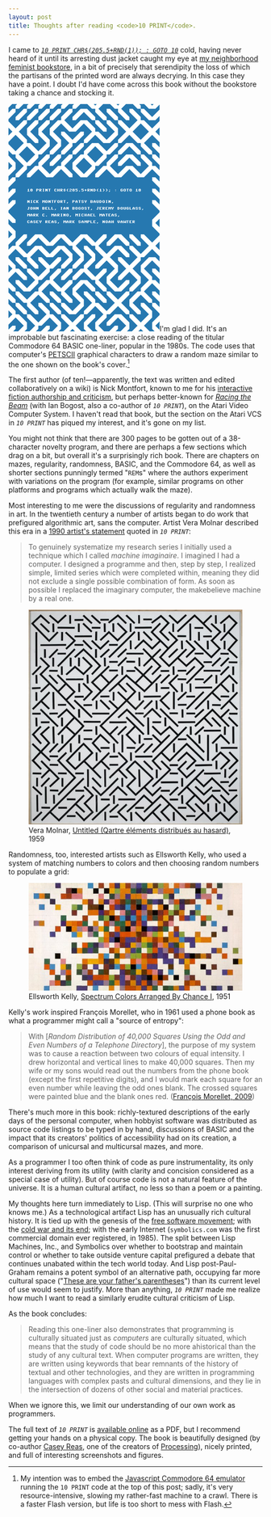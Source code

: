 ```yaml
---
layout: post
title: Thoughts after reading <code>10 PRINT</code>.
---
```


I came to [_`10 PRINT CHR$(205.5+RND(1)); : GOTO 10`_](http://10print.org)
cold, having never heard of it until its arresting dust jacket caught
my eye at [my neighborhood feminist
bookstore](http://womenandchildrenfirst.com/), in a bit of precisely
that serendipity the loss of which the partisans of the printed word
are always decrying. In this case they have a point. I doubt I'd have
come across this book without the bookstore taking a chance and
stocking it.

<img alt="10 PRINT CHR$(205.5+RND(1)); : GOTO 10"
src="/images/10print.jpg" class="book-cover">I'm glad I did. It's an
improbable but fascinating exercise: a close reading of the titular
Commodore 64 BASIC one-liner, popular in the 1980s. The code uses that
computer's [PETSCII](http://en.wikipedia.org/wiki/PETSCII) graphical
characters to draw a random maze similar to the one shown on the
book's cover.[^1]

The first author (of ten!&mdash;apparently, the text was written and
edited collaboratively on a wiki) is Nick Montfort, known to me for
his [interactive fiction authorship and
criticism](http://nickm.com/if/), but perhaps better-known for
[_Racing the Beam_](http://mitpress.mit.edu/books/racing-beam) (with
Ian Bogost, also a co-author of _`10 PRINT`_), on the Atari Video
Computer System. I haven't read that book, but the section on the
Atari VCS in _`10 PRINT`_ has piqued my interest, and it's gone on my
list.

You might not think that there are 300 pages to be gotten out of a
38-character novelty program, and there are perhaps a few sections
which drag on a bit, but overall it's a surprisingly rich book. There
are chapters on mazes, regularity, randomness, BASIC, and the
Commodore 64, as well as shorter sections punningly termed "`REM`s"
where the authors experiment with variations on the program (for
example, similar programs on other platforms and programs which
actually walk the maze).

Most interesting to me were the discussions of regularity and
randomness in art. In the twentieth century a number of artists began
to do work that prefigured algorithmic art, sans the computer. Artist
Vera Molnar described this era in a [1990 artist's
statement](http://dam.org/artists/phase-one/vera-molnar/artist-s-statement)
quoted in _`10 PRINT`_:

> To genuinely systematize my research series I initially used a
  technique which I called _machine imaginaire_. I imagined I had a
  computer. I designed a programme and then, step by step, I realized
  simple, limited series which were completed within, meaning they did
  not exclude a single possible combination of form. As soon as
  possible I replaced the imaginary computer, the makebelieve machine
  by a real one.

<figure>
  <a href="https://www.centrepompidou.fr/cpv/resource/cez6op/rzEeXa">
    <img src="/images/molnar.jpg" alt="Vera Molnar, Untitled (Qartre éléments distribués au hasard), 1959" title="Untitled (Qartre éléments distribués au hasard">
  </a>
  <figcaption>Vera Molnar, <span class="roman"><a href="https://www.centrepompidou.fr/cpv/resource/cez6op/rzEeXa">Untitled (Qartre éléments distribués au hasard)</a></span>, 1959</figcaption>
</figure>

Randomness, too, interested artists such as Ellsworth Kelly, who used
a system of matching numbers to colors and then choosing random
numbers to populate a grid:

<figure>
  <a href="http://www.philamuseum.org/collections/permanent/295539.html?mulR=156">
    <img src="/images/kelly.jpg" alt="Ellsworth Kelly, Spectrum Colors Arranged by Chance I, 1951" title="Spectrum Colors Arranged By Chance I">
  </a>
    <figcaption>Ellsworth Kelly, <span style="font-style: normal;"><a href="http://www.philamuseum.org/collections/permanent/295539.html?mulR=156">Spectrum Colors Arranged By Chance I</a></span>, 1951</figcaption>
</figure>

Kelly's work inspired François Morellet, who in 1961 used a phone book
as what a programmer might call a "source of entropy":

> With [_Random Distribution of 40,000 Squares Using the Odd and Even
  Numbers of a Telephone Directory_], the purpose of my system was to
  cause a reaction between two colours of equal intensity. I drew
  horizontal and vertical lines to make 40,000 squares. Then my wife
  or my sons would read out the numbers from the phone book (except
  the first repetitive digits), and I would mark each square for an
  even number while leaving the odd ones blank. The crossed squares
  were painted blue and the blank ones red. ([François Morellet,
  2009](http://www.tate.org.uk/context-comment/articles/65-38-21-4-72))

There's much more in this book: richly-textured descriptions of the
early days of the personal computer, when hobbyist software was
distributed as source code listings to be typed in by hand,
discussions of BASIC and the impact that its creators' politics of
accessibility had on its creation, a comparison of unicursal and
multicursal mazes, and more.

As a programmer I too often think of code as pure instrumentality, its
only interest deriving from its utility (with clarity and concision
considered as a special case of utility). But of course code is not a natural
feature of the universe. It is a human cultural artifact, no less so
than a poem or a painting.

My thoughts here turn immediately to Lisp. (This will surprise no one
who knows me.) As a technological artifact Lisp has an unusually rich
cultural history. It is tied up with the genesis of the [free software
movement](https://www.gnu.org/gnu/rms-lisp.html); with the [cold war
and its end](http://en.wikipedia.org/wiki/AI_winter); with the early
Internet (`symbolics.com` was the first commercial domain ever
registered, in 1985). The split between Lisp Machines, Inc., and
Symbolics over whether to bootstrap and maintain control or whether to
take outside venture capital prefigured a debate that continues
unabated within the tech world today. And Lisp post-Paul-Graham
remains a potent symbol of an alternative path, occupying far more
cultural space ("[These are your father's
parentheses](https://xkcd.com/297/)") than its current level of use
would seem to justify. More than anything, _`10 PRINT`_ made me
realize how much I want to read a similarly erudite cultural criticism
of Lisp.

As the book concludes:

> Reading this one-liner also demonstrates that programming is
  culturally situated just as _computers_ are culturally situated,
  which means that the study of code should be no more ahistorical
  than the study of any cultural text. When computer programs are
  written, they are written using keywords that bear remnants of the
  history of textual and other technologies, and they are written in
  programming languages with complex pasts and cultural dimensions,
  and they lie in the intersection of dozens of other social and
  material practices.

When we ignore this, we limit our understanding of our own work as
programmers.

The full text of _`10 PRINT`_ is [available
online](http://10print.org/) as a PDF, but I recommend getting your
hands on a physical copy. The book is beautifully designed (by
co-author [Casey Reas](http://reas.com/), one of the creators of
[Processing](https://processing.org/)), nicely printed, and full of
interesting screenshots and figures.

[^1]: My intention was to embed the [Javascript Commodore 64 emulator](https://github.com/Reggino/jsc64) running the `10 PRINT` code at the top of this post; sadly, it's very resource-intensive, slowing my rather-fast machine to a crawl. There is a faster Flash version, but life is too short to mess with Flash.